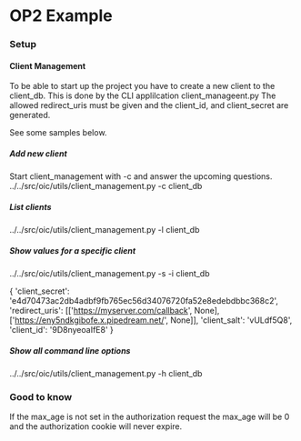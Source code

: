 # OP2 Example
### Setup
#### Client Management

To be able to start up the project you have to create a new client to the client_db.
This is done by the CLI applilcation client_manageent.py
The allowed redirect_uris must be given and the client_id, and client_secret are generated. 

See some samples below. 

##### Add new client 
Start client_management with -c and answer the upcoming questions. 
../../src/oic/utils/client_management.py -c client_db

##### List clients
../../src/oic/utils/client_management.py -l  client_db

##### Show values for a specific client
../../src/oic/utils/client_management.py -s  -i <client id>  client_db
 
{
'client_secret': 'e4d70473ac2db4adbf9fb765ec56d34076720fa52e8edebdbbc368c2', 
'redirect_uris': [['https://myserver.com/callback', None], ['https://eny5ndkgibofe.x.pipedream.net/', None]], 
'client_salt': 'vULdf5Q8', 
'client_id': '9D8nyeoaIfE8'
}

##### Show all command line options
../../src/oic/utils/client_management.py -h  client_db


### Good to know
If the max_age is not set in the authorization request the max_age will be 0 and the authorization cookie will never expire. 

